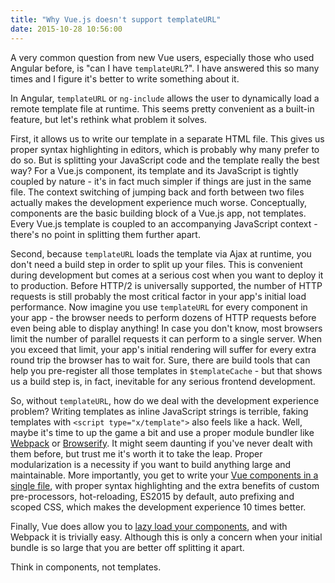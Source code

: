 ```yaml
---
title: "Why Vue.js doesn't support templateURL"
date: 2015-10-28 10:56:00
---
```


A very common question from new Vue users, especially those who used Angular before, is "can I have `templateURL`?". I have answered this so many times and I figure it's better to write something about it.

<!-- more -->

In Angular, `templateURL` or `ng-include` allows the user to dynamically load a remote template file at runtime. This seems pretty convenient as a built-in feature, but let's rethink what problem it solves.

First, it allows us to write our template in a separate HTML file. This gives us proper syntax highlighting in editors, which is probably why many prefer to do so. But is splitting your JavaScript code and the template really the best way? For a Vue.js component, its template and its JavaScript is tightly coupled by nature - it's in fact much simpler if things are just in the same file. The context switching of jumping back and forth between two files actually makes the development experience much worse. Conceptually, components are the basic building block of a Vue.js app, not templates. Every Vue.js template is coupled to an accompanying JavaScript context - there's no point in splitting them further apart.

Second, because `templateURL` loads the template via Ajax at runtime, you don't need a build step in order to split up your files. This is convenient during development but comes at a serious cost when you want to deploy it to production. Before HTTP/2 is universally supported, the number of HTTP requests is still probably the most critical factor in your app's initial load performance. Now imagine you use `templateURL` for every component in your app - the browser needs to perform dozens of HTTP requests before even being able to display anything! In case you don't know, most browsers limit the number of parallel requests it can perform to a single server. When you exceed that limit, your app's initial rendering will suffer for every extra round trip the browser has to wait for. Sure, there are build tools that can help you pre-register all those templates in `$templateCache` - but that shows us a build step is, in fact, inevitable for any serious frontend development.

So, without `templateURL`, how do we deal with the development experience problem? Writing templates as inline JavaScript strings is terrible, faking templates with `<script type="x/template">` also feels like a hack. Well, maybe it's time to up the game a bit and use a proper module bundler like [Webpack](http://webpack.github.io/) or [Browserify](http://browserify.org/). It might seem daunting if you've never dealt with them before, but trust me it's worth it to take the leap. Proper modularization is a necessity if you want to build anything large and maintainable. More importantly, you get to write your [Vue components in a single file](http://vuejs.org/guide/single-file-components.html), with proper syntax highlighting and the extra benefits of custom pre-processors, hot-reloading, ES2015 by default, auto prefixing and scoped CSS, which makes the development experience 10 times better.

Finally, Vue does allow you to [lazy load your components](http://vuejs.org/guide/components.html#Async-Components), and with Webpack it is trivially easy. Although this is only a concern when your initial bundle is so large that you are better off splitting it apart.

Think in components, not templates.
